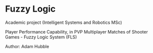 # Fuzzy Logic
Academic project (Intelligent Systems and Robotics MSc)

Player Performance Capability, in PVP Multiplayer Matches of Shooter Games - Fuzzy Logic System (FLS)

Author: Adam Hubble
